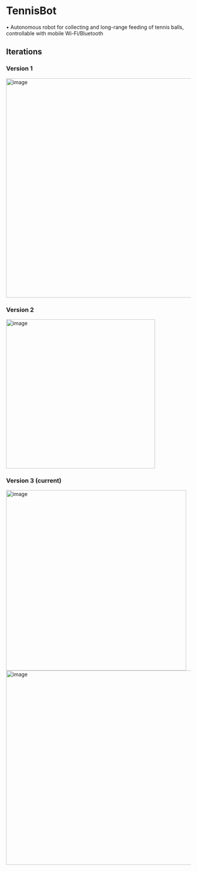 # TennisBot
•	Autonomous robot for collecting and long-range feeding of tennis balls, controllable with mobile Wi-Fi/Bluetooth

## Iterations

### Version 1
<img width="597" alt="image" src="https://github.com/dh-agarwal/TennisBot/assets/63619126/4bff7cd9-15ef-405a-8dd1-ca9aa9bf6874">

### Version 2
<img width="406" alt="image" src="https://github.com/dh-agarwal/TennisBot/assets/63619126/eab846b3-6444-45e9-b8d7-17bac963578d">

### Version 3 (current)
<img width="491" alt="image" src="https://github.com/dh-agarwal/TennisBot/assets/63619126/651d963f-da2f-45f4-a1f5-c7f063e79ac1">
<img width="529" alt="image" src="https://github.com/dh-agarwal/TennisBot/assets/63619126/aab5eb09-4d82-4472-ba35-428b2c15b217">
